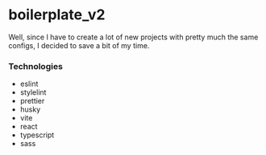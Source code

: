 # boilerplate_v2

Well, since I have to create a lot of new projects with pretty much the same configs, I decided to save a bit of my time.


###  Technologies
  * eslint
  * stylelint
  * prettier
  * husky
  * vite
  * react
  * typescript
  * sass
